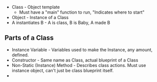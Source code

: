 - Class - Object template
	- Must have a "main" function to run, "Indicates where to start"
- Object - Instance of a Class
- A instantiates B - A is class, B is Baby, A made B

## Parts of a Class

- Instance Variable - Variables used to make the Instance, any amount, defined.
- Constructor - Same name as Class, actual blueprint of a Class
- Non-Static (Instance) Method - Describes class actions. Must use instance object, can't just be class blueprint itself.
- 